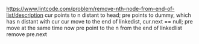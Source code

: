 https://www.lintcode.com/problem/remove-nth-node-from-end-of-list/description
 cur points to n distant to head;
pre points to dummy, which has n distant with cur
cur move to the end of linkedist, cur.next == null; pre move at the same time
now pre point to the n from the end of linkedlist
remove pre.next
